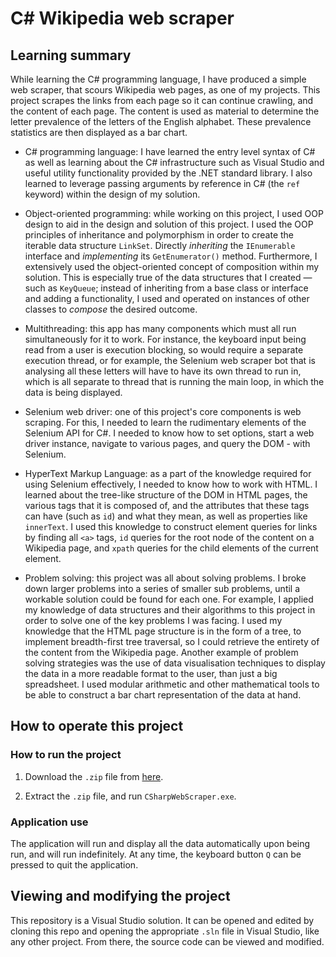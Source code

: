 
# C# Wikipedia web scraper

## Learning summary

While learning the C# programming language, I have produced a simple web scraper, that scours Wikipedia web pages, as one of my projects. This project scrapes the links from each page so it can continue crawling, and the content of each page. The content is used as material to determine the letter prevalence of the letters of the English alphabet. These prevalence statistics are then displayed as a bar chart.

* C# programming language: I have learned the entry level syntax of C# as well as learning about the C# infrastructure such as Visual Studio and useful utility functionality provided by the .NET standard library. I also learned to leverage passing arguments by reference in C# (the `ref` keyword) within the design of my solution.

* Object-oriented programming: while working on this project, I used OOP design to aid in the design and solution of this project. I used the OOP principles of inheritance and polymorphism in order to create the iterable data structure `LinkSet`. Directly *inheriting* the `IEnumerable` interface and *implementing* its `GetEnumerator()` method. Furthermore, I extensively used the object-oriented concept of composition within my solution. This is especially true of the data structures that I created — such as `KeyQueue`; instead of inheriting from a base class or interface and adding a functionality, I used and operated on instances of other classes to *compose* the desired outcome.

* Multithreading: this app has many components which must all run simultaneously for it to work. For instance, the keyboard input being read from a user is execution blocking, so would require a separate execution thread, or for example, the Selenium web scraper bot that is analysing all these letters will have to have its own thread to run in, which is all separate to thread that is running the main loop, in which the data is being displayed.

* Selenium web driver: one of this project's core components is web scraping. For this, I needed to learn the rudimentary elements of the Selenium API for C#. I needed to know how to set options, start a web driver instance, navigate to various pages, and query the DOM - with Selenium.

* HyperText Markup Language: as a part of the knowledge required for using Selenium effectively, I needed to know how to work with HTML. I learned about the tree-like structure of the DOM in HTML pages, the various tags that it is composed of, and the attributes that these tags can have (such as `id`) and what they mean, as well as properties like `innerText`. I used this knowledge to construct element queries for links by finding all `<a>` tags, `id` queries for the root node of the content on a Wikipedia page, and `xpath` queries for the child elements of the current element.

* Problem solving: this project was all about solving problems. I broke down larger problems into a series of smaller sub problems, until a workable solution could be found for each one. For example, I applied my knowledge of data structures and their algorithms to this project in order to solve one of the key problems I was facing. I used my knowledge that the HTML page structure is in the form of a tree, to implement breadth-first tree traversal, so I could retrieve the entirety of the content from the Wikipedia page. Another example of problem solving strategies was the use of data visualisation techniques to display the data in a more readable format to the user, than just a big spreadsheet. I used modular arithmetic and other mathematical tools to be able to construct a bar chart representation of the data at hand.

## How to operate this project

### How to run the project

1. Download the `.zip` file from [here](https://github.com/AndreiCravtov/csharp-web-scraper/releases/tag/Windows).

2. Extract the `.zip` file, and run `CSharpWebScraper.exe`.

### Application use

The application will run and display all the data automatically upon being run, and will run indefinitely. At any time, the keyboard button `Q` can be pressed to quit the application.

## Viewing and  modifying  the project

This repository is a Visual Studio solution. It can be opened and edited by cloning this repo and opening the appropriate `.sln` file in Visual Studio, like any other project. From there, the source code can be viewed and modified.
